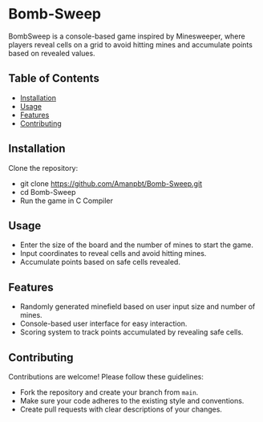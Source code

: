 # Bomb-Sweep
BombSweep is a console-based game inspired by Minesweeper, where players reveal cells on a grid to avoid hitting mines and accumulate points based on revealed values.

## Table of Contents

- [Installation](#installation)
- [Usage](#usage)
- [Features](#features)
- [Contributing](#contributing)


## Installation

Clone the repository:
- git clone https://github.com/Amanpbt/Bomb-Sweep.git 
- cd Bomb-Sweep
- Run the game in C Compiler


## Usage

- Enter the size of the board and the number of mines to start the game.
- Input coordinates to reveal cells and avoid hitting mines.
- Accumulate points based on safe cells revealed.

## Features

- Randomly generated minefield based on user input size and number of mines.
- Console-based user interface for easy interaction.
- Scoring system to track points accumulated by revealing safe cells.

## Contributing

Contributions are welcome! Please follow these guidelines:
- Fork the repository and create your branch from `main`.
- Make sure your code adheres to the existing style and conventions.
- Create pull requests with clear descriptions of your changes.


